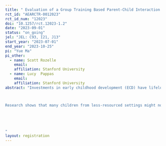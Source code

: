 ```yaml
---
title: " Evaluation of a Group Training Based Parent-Child Interaction Program on the Child Development in a Low-Income Setting"
rct_id: "AEARCTR-0012023"
rct_id_num: "12023"
doi: "10.1257/rct.12023-1.2"
date: "2023-09-01"
status: "on_going"
jel: "JEL: C93, I21, J13"
start_year: "2023-07-01"
end_year: "2023-10-25"
pi: "Yue Ma"
pi_other:
  - name: Scott Rozelle
    email: 
    affiliation: Stanford University
  - name: Lucy  Pappas
    email: 
    affiliation: Stanford University
abstract: "Investments in early childhood development (ECD) have lifelong effects on the growth of an individual, the educational attainment of the next generation, and the economic growth of a country. Poor ECD trends persist in populations around the world, especially those in lower and middle-income countries.

Research shows that many children from less-resourced settings might not be experiencing high quality language and parent-child interaction environments necessary for healthy child development. Evidence from non-Western, as well as low-income settings in developed countries, suggests that the home language and parent-child interaction environment have a strong influence on child development outcomes. Rural China is one example of a low-income setting where the home language environment may be a significant factor of ECD. The purpose of this study is to evaluate the effects of a group training based parent-child Interaction parenting program on home language and parent-child interaction environment and ECD outcomes of children aged 12-30 months living in low-income communities.


"
layout: registration
---
```


